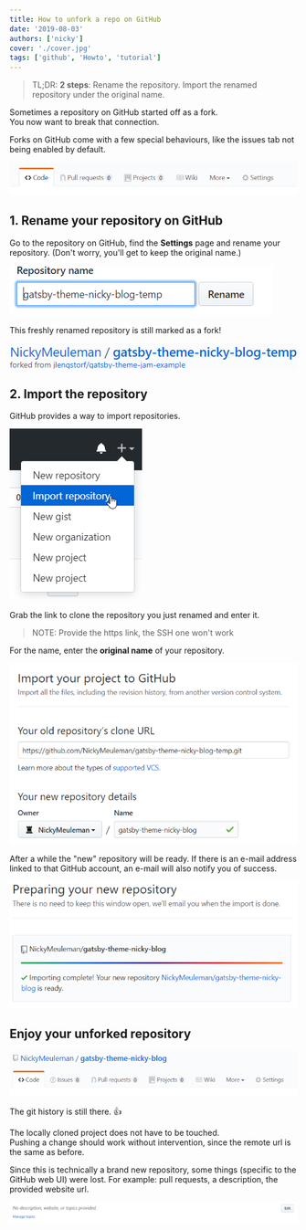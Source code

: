 ```yaml
---
title: How to unfork a repo on GitHub
date: '2019-08-03'
authors: ['nicky']
cover: './cover.jpg'
tags: ['github', 'Howto', 'tutorial']
---
```


> TL;DR: **2 steps**: Rename the repository. Import the renamed repository under the original name.

Sometimes a repository on GitHub started off as a fork.  
You now want to break that connection.

Forks on GitHub come with a few special behaviours, like the issues tab not being enabled by default.

![no issue tab](no-issue-tab.png)

## 1. Rename your repository on GitHub

Go to the repository on GitHub, find the **Settings** page and rename your repository. (Don't worry, you'll get to keep the original name.)

![rename your repository on Github](rename.png)

This freshly renamed repository is still marked as a fork!

![repository marked as a fork](repo-marked-fork.png)

## 2. Import the repository

GitHub provides a way to import repositories.

![import repository feature](import-repo.png)

Grab the link to clone the repository you just renamed and enter it.

> NOTE: Provide the https link, the SSH one won't work

For the name, enter the **original name** of your repository.

![import screen](import-with-original-name.png)

After a while the "new" repository will be ready.
If there is an e-mail address linked to that GitHub account, an e-mail will also notify you of success.

![Successfully imported the repository](completed-import.png)

## Enjoy your unforked repository

![unforked repository](unforked-repo.png)

The git history is still there. 👍

The locally cloned project does not have to be touched.  
Pushing a change should work without intervention, since the remote url is the same as before.

Since this is technically a brand new repository, some things (specific to the GitHub web UI) were lost.
For example: pull requests, a description, the provided website url.

![an empty header for a description and website](empty-description.png)
